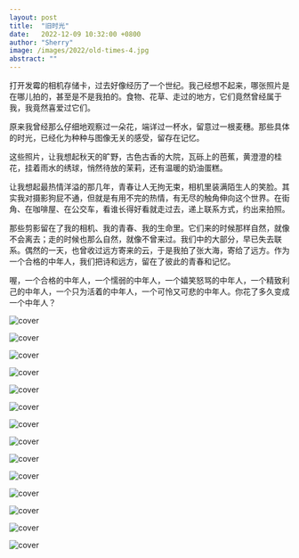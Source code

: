 ```yaml
---
layout: post
title:  "旧时光"
date:   2022-12-09 10:32:00 +0800
author: "Sherry"
image: /images/2022/old-times-4.jpg
abstract: ""
---
```


打开发霉的相机存储卡，过去好像经历了一个世纪。我己经想不起来，哪张照片是在哪儿拍的，甚至是不是我拍的。食物、花草、走过的地方，它们竟然曾经属于我，我竟然喜爱过它们。

原来我曾经那么仔细地观察过一朵花，端详过一杯水，留意过一根麦穗。那些具体的时光，已经化为种种与图像无关的感受，留存在记忆。

这些照片，让我想起秋天的旷野，古色古香的大院，瓦砾上的芭蕉，黄澄澄的桂花，挂着雨水的绣球，悄然待放的茉莉，还有温暖的奶油蛋糕。

让我想起最热情洋溢的那几年，青春让人无拘无束，相机里装满陌生人的笑脸。其实我对摄影狗屁不通，但就是有用不完的热情，有无尽的触角伸向这个世界。在街角、在咖啡屋、在公交车，看谁长得好看就走过去，递上联系方式，约出来拍照。

那些剪影留在了我的相机、我的青春、我的生命里。它们来的时候那样自然，就像不会离去；走的时候也那么自然，就像不曾来过。我们中的大部分，早已失去联系。偶然的一天，也曾收过远方寄来的云，于是我拍了张大海，寄给了远方。作为一个合格的中年人，我们把诗和远方，留在了彼此的青春和记忆。

喔，一个合格的中年人，一个懦弱的中年人，一个嬉笑怒骂的中年人，一个精致利己的中年人，一个只为活着的中年人，一个可怜又可悲的中年人。你花了多久变成一个中年人？

![cover](/images/2022/old-times-1.jpg)

![cover](/images/2022/old-times-2.jpg)

![cover](/images/2022/old-times-3.jpg)

![cover](/images/2022/old-times-4.jpg)

![cover](/images/2022/old-times-5.jpg)

![cover](/images/2022/old-times-6.jpg)

![cover](/images/2022/old-times-7.jpg)

![cover](/images/2022/old-times-8.jpg)

![cover](/images/2022/old-times-9.jpg)

![cover](/images/2022/old-times-10.jpg)

![cover](/images/2022/old-times-11.jpg)

![cover](/images/2022/old-times-12.jpg)

![cover](/images/2022/old-times-13.jpg)

![cover](/images/2022/old-times-14.jpg)